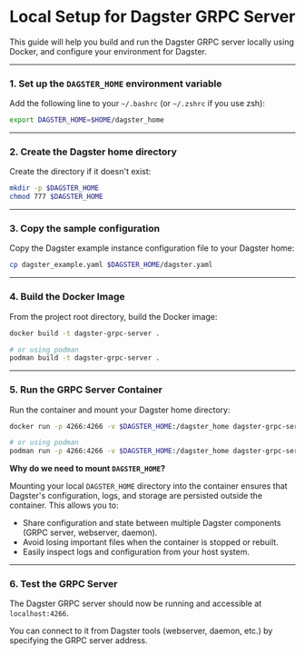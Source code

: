 # Local Setup for Dagster GRPC Server

This guide will help you build and run the Dagster GRPC server locally using Docker, and configure your environment for Dagster.

---

### 1. Set up the `DAGSTER_HOME` environment variable

Add the following line to your `~/.bashrc` (or `~/.zshrc` if you use zsh):

```bash
export DAGSTER_HOME=$HOME/dagster_home
```

---

### 2. Create the Dagster home directory

Create the directory if it doesn't exist:

```bash
mkdir -p $DAGSTER_HOME
chmod 777 $DAGSTER_HOME
```

---

### 3. Copy the sample configuration

Copy the Dagster example instance configuration file to your Dagster home:

```bash
cp dagster_example.yaml $DAGSTER_HOME/dagster.yaml
```

---

### 4. Build the Docker Image

From the project root directory, build the Docker image:

```bash
docker build -t dagster-grpc-server .

# or using podman
podman build -t dagster-grpc-server .
```


---

### 5. Run the GRPC Server Container

Run the container and mount your Dagster home directory:

```bash
docker run -p 4266:4266 -v $DAGSTER_HOME:/dagster_home dagster-grpc-server

# or using podman
podman run -p 4266:4266 -v $DAGSTER_HOME:/dagster_home dagster-grpc-server
```


**Why do we need to mount `DAGSTER_HOME`?**

Mounting your local `DAGSTER_HOME` directory into the container ensures that Dagster's configuration, logs, and storage are persisted outside the container. This allows you to:
- Share configuration and state between multiple Dagster components (GRPC server, webserver, daemon).
- Avoid losing important files when the container is stopped or rebuilt.
- Easily inspect logs and configuration from your host system.

---

### 6. Test the GRPC Server

The Dagster GRPC server should now be running and accessible at `localhost:4266`.

You can connect to it from Dagster tools (webserver, daemon, etc.) by specifying the GRPC server address.